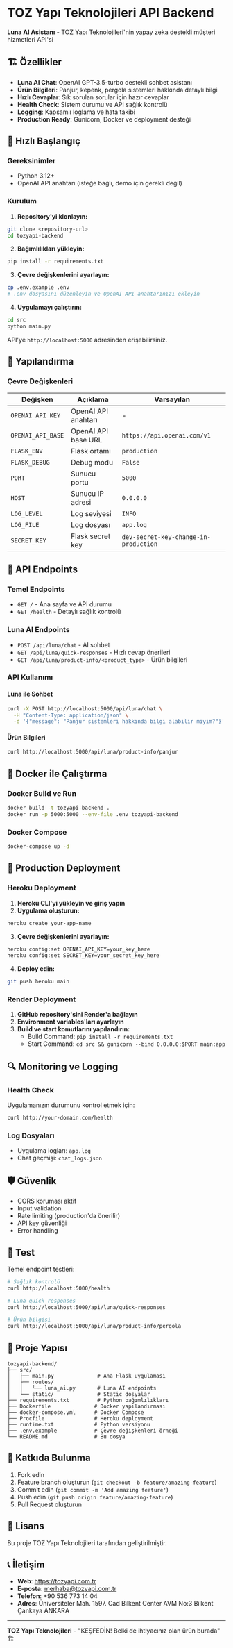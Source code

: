 # TOZ Yapı Teknolojileri API Backend

**Luna AI Asistanı** - TOZ Yapı Teknolojileri'nin yapay zeka destekli müşteri hizmetleri API'si

## 🏗️ Özellikler

- **Luna AI Chat**: OpenAI GPT-3.5-turbo destekli sohbet asistanı
- **Ürün Bilgileri**: Panjur, kepenk, pergola sistemleri hakkında detaylı bilgi
- **Hızlı Cevaplar**: Sık sorulan sorular için hazır cevaplar
- **Health Check**: Sistem durumu ve API sağlık kontrolü
- **Logging**: Kapsamlı loglama ve hata takibi
- **Production Ready**: Gunicorn, Docker ve deployment desteği

## 🚀 Hızlı Başlangıç

### Gereksinimler

- Python 3.12+
- OpenAI API anahtarı (isteğe bağlı, demo için gerekli değil)

### Kurulum

1. **Repository'yi klonlayın:**
```bash
git clone <repository-url>
cd tozyapi-backend
```

2. **Bağımlılıkları yükleyin:**
```bash
pip install -r requirements.txt
```

3. **Çevre değişkenlerini ayarlayın:**
```bash
cp .env.example .env
# .env dosyasını düzenleyin ve OpenAI API anahtarınızı ekleyin
```

4. **Uygulamayı çalıştırın:**
```bash
cd src
python main.py
```

API'ye `http://localhost:5000` adresinden erişebilirsiniz.

## 🔧 Yapılandırma

### Çevre Değişkenleri

| Değişken | Açıklama | Varsayılan |
|----------|----------|------------|
| `OPENAI_API_KEY` | OpenAI API anahtarı | - |
| `OPENAI_API_BASE` | OpenAI API base URL | `https://api.openai.com/v1` |
| `FLASK_ENV` | Flask ortamı | `production` |
| `FLASK_DEBUG` | Debug modu | `False` |
| `PORT` | Sunucu portu | `5000` |
| `HOST` | Sunucu IP adresi | `0.0.0.0` |
| `LOG_LEVEL` | Log seviyesi | `INFO` |
| `LOG_FILE` | Log dosyası | `app.log` |
| `SECRET_KEY` | Flask secret key | `dev-secret-key-change-in-production` |

## 📡 API Endpoints

### Temel Endpoints

- `GET /` - Ana sayfa ve API durumu
- `GET /health` - Detaylı sağlık kontrolü

### Luna AI Endpoints

- `POST /api/luna/chat` - AI sohbet
- `GET /api/luna/quick-responses` - Hızlı cevap önerileri
- `GET /api/luna/product-info/<product_type>` - Ürün bilgileri

### API Kullanımı

#### Luna ile Sohbet
```bash
curl -X POST http://localhost:5000/api/luna/chat \
  -H "Content-Type: application/json" \
  -d '{"message": "Panjur sistemleri hakkında bilgi alabilir miyim?"}'
```

#### Ürün Bilgileri
```bash
curl http://localhost:5000/api/luna/product-info/panjur
```

## 🐳 Docker ile Çalıştırma

### Docker Build ve Run
```bash
docker build -t tozyapi-backend .
docker run -p 5000:5000 --env-file .env tozyapi-backend
```

### Docker Compose
```bash
docker-compose up -d
```

## 🚀 Production Deployment

### Heroku Deployment

1. **Heroku CLI'yi yükleyin ve giriş yapın**
2. **Uygulama oluşturun:**
```bash
heroku create your-app-name
```

3. **Çevre değişkenlerini ayarlayın:**
```bash
heroku config:set OPENAI_API_KEY=your_key_here
heroku config:set SECRET_KEY=your_secret_key_here
```

4. **Deploy edin:**
```bash
git push heroku main
```

### Render Deployment

1. **GitHub repository'sini Render'a bağlayın**
2. **Environment variables'ları ayarlayın**
3. **Build ve start komutlarını yapılandırın:**
   - Build Command: `pip install -r requirements.txt`
   - Start Command: `cd src && gunicorn --bind 0.0.0.0:$PORT main:app`

## 🔍 Monitoring ve Logging

### Health Check
Uygulamanızın durumunu kontrol etmek için:
```bash
curl http://your-domain.com/health
```

### Log Dosyaları
- Uygulama logları: `app.log`
- Chat geçmişi: `chat_logs.json`

## 🛡️ Güvenlik

- CORS koruması aktif
- Input validation
- Rate limiting (production'da önerilir)
- API key güvenliği
- Error handling

## 🧪 Test

Temel endpoint testleri:
```bash
# Sağlık kontrolü
curl http://localhost:5000/health

# Luna quick responses
curl http://localhost:5000/api/luna/quick-responses

# Ürün bilgisi
curl http://localhost:5000/api/luna/product-info/pergola
```

## 📁 Proje Yapısı

```
tozyapi-backend/
├── src/
│   ├── main.py              # Ana Flask uygulaması
│   ├── routes/
│   │   └── luna_ai.py       # Luna AI endpoints
│   └── static/              # Static dosyalar
├── requirements.txt         # Python bağımlılıkları
├── Dockerfile              # Docker yapılandırması
├── docker-compose.yml      # Docker Compose
├── Procfile                # Heroku deployment
├── runtime.txt             # Python versiyonu
├── .env.example            # Çevre değişkenleri örneği
└── README.md               # Bu dosya
```

## 🤝 Katkıda Bulunma

1. Fork edin
2. Feature branch oluşturun (`git checkout -b feature/amazing-feature`)
3. Commit edin (`git commit -m 'Add amazing feature'`)
4. Push edin (`git push origin feature/amazing-feature`)
5. Pull Request oluşturun

## 📄 Lisans

Bu proje TOZ Yapı Teknolojileri tarafından geliştirilmiştir.

## 📞 İletişim

- **Web**: https://tozyapi.com.tr
- **E-posta**: merhaba@tozyapi.com.tr
- **Telefon**: +90 536 773 14 04
- **Adres**: Üniversiteler Mah. 1597. Cad Bilkent Center AVM No:3 Bilkent Çankaya ANKARA

---

**TOZ Yapı Teknolojileri** - "KEŞFEDİN! Belki de ihtiyacınız olan ürün burada" 🏗️